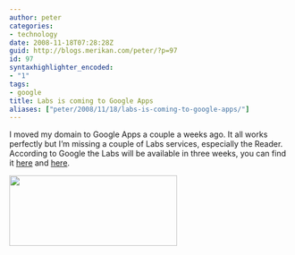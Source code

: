 ```yaml
---
author: peter
categories:
- technology
date: 2008-11-18T07:28:28Z
guid: http://blogs.merikan.com/peter/?p=97
id: 97
syntaxhighlighter_encoded:
- "1"
tags:
- google
title: Labs is coming to Google Apps
aliases: ["peter/2008/11/18/labs-is-coming-to-google-apps/"]
---
```


I moved my domain to Google Apps a couple a weeks ago. It all works perfectly but I’m missing a couple of Labs services, especially the Reader. According to Google the Labs will be available in three weeks, you can find it [here](http://www.google.com/support/a/bin/static.py?page=known_issues.cs) and [here](http://groups.google.com/group/hosted-the-basics/msg/00b428a83de84af4).

<a rel="lightbox" href="http://blogs.merikan.com/peter/files/2008/11/google-apps.png"><img class="alignnone size-medium wp-image-98" src="http://blogs.merikan.com/peter/files/2008/11/google-apps-300x126.png" alt="" width="300" height="126" /></a>
